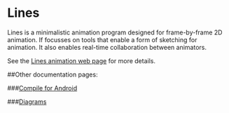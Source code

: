 # Lines
Lines is a minimalistic animation program designed for frame-by-frame 2D animation. If focusses on tools that enable a form of sketching for animation. It also enables real-time collaboration between animators. 

See the [Lines animation web page](https://linesanimation.org/) for more details.

##Other documentation pages:

###[Compile for Android](./doc/runAndroid.md)

###[Diagrams](./doc/diagrams.md)